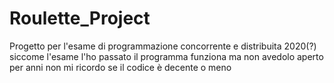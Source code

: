 # Roulette_Project
Progetto per l'esame di programmazione concorrente e distribuita 2020(?) siccome l'esame l'ho passato il programma funziona ma non avedolo aperto per anni non mi ricordo se il codice è decente o meno
